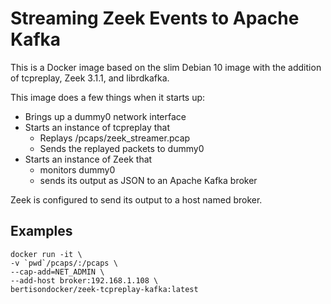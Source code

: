 # Streaming Zeek Events to Apache Kafka

This is a Docker image based on the slim Debian 10 image with the addition of tcpreplay, Zeek 3.1.1, and librdkafka.

This image does a few things when it starts up:
* Brings up a dummy0 network interface
* Starts an instance of tcpreplay that
  * Replays /pcaps/zeek_streamer.pcap
  * Sends the replayed packets to dummy0
* Starts an instance of Zeek that
  * monitors dummy0
  * sends its output as JSON to an Apache Kafka broker

Zeek is configured to send its output to a host named broker.

## Examples

```
docker run -it \
-v `pwd`/pcaps/:/pcaps \
--cap-add=NET_ADMIN \
--add-host broker:192.168.1.108 \
bertisondocker/zeek-tcpreplay-kafka:latest
```


